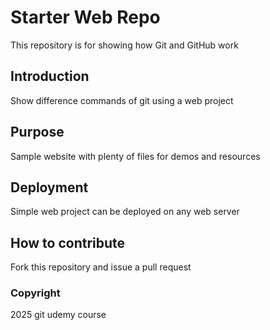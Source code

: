 # Starter Web Repo

This repository is for showing how Git and GitHub work

## Introduction
Show difference commands of git using a web project

## Purpose
Sample website with plenty of files for demos and resources

## Deployment
Simple web project can be deployed on any web server

## How to contribute
Fork this repository and issue a pull request

### Copyright
2025 git udemy course